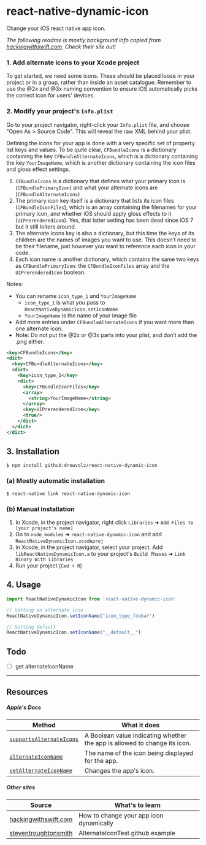 # react-native-dynamic-icon

Change your iOS react native app icon.

_The following readme is mostly background info copied from [hackingwithswift.com](https://www.hackingwithswift.com/example-code/uikit/how-to-change-your-app-icon-dynamically-with-setalternateiconname). Check their site out!_

### 1. Add alternate icons to your Xcode project

To get started, we need some icons. These should be placed loose in your project or in a group, rather than inside an asset catalogue. Remember to use the @2x and @3x naming convention to ensure iOS automatically picks the correct icon for users' devices.

### 2. Modify your project's `info.plist`

Go to your project navigator, right-click your `Info.plist` file, and choose "Open As > Source Code". This will reveal the raw XML behind your plist.

Defining the icons for your app is done with a very specific set of property list keys and values. To be quite clear, `CFBundleIcons` is a dictionary containing the key `CFBundleAlternateIcons`, which is a dictionary containing the key `YourImageName`, which is another dictionary containing the icon files and gloss effect settings.

1. `CFBundleIcons` is a dictionary that defines what your primary icon is (`CFBundlePrimaryIcon`) and what your alternate icons are (`CFBundleAlternateIcons`)
2. The primary icon key itself is a dictionary that lists its icon files (`CFBundleIconFiles`), which is an array containing the filenames for your primary icon, and whether iOS should apply gloss effects to it (`UIPrerenderedIcon`). Yes, that latter setting has been dead since iOS 7 but it still loiters around.
3. The alternate icons key is also a dictionary, but this time the keys of its children are the names of images you want to use. This doesn’t need to be their filename, just however you want to reference each icon in your code.
4. Each icon name is another dictionary, which contains the same two keys as `CFBundlePrimaryIcon`: the `CFBundleIconFiles` array and the `UIPrerenderedIcon` boolean.

Notes:
* You can rename `icon_type_1` and `YourImageName`
  - `icon_type_1` is what you pass to `ReactNativeDynamicIcon.setIconName`
  - `YourImageName` is the name of your image file
* Add more entries under `CFBundleAlternateIcons` if you want more than one alternate icon.
* Note: Do not put the @2x or @3x parts into your plist, and don’t add the .png either.

```xml
<key>CFBundleIcons</key>
<dict>
  <key>CFBundleAlternateIcons</key>
  <dict>
    <key>icon_type_1</key>
    <dict>
      <key>CFBundleIconFiles</key>
      <array>
        <string>YourImageName</string>
      </array>
      <key>UIPrerenderedIcon</key>
      <true/>
    </dict>
  </dict>
</dict>
```

## 3. Installation

`$ npm install github:drewvolz/react-native-dynamic-icon`
### (a) Mostly automatic installation
`$ react-native link react-native-dynamic-icon`
### (b) Manual installation
1. In Xcode, in the project navigator, right click `Libraries` ➜ `Add Files to [your project's name]`
2. Go to `node_modules` ➜ `react-native-dynamic-icon` and add `ReactNativeDynamicIcon.xcodeproj`
3. In Xcode, in the project navigator, select your project. Add `libReactNativeDynamicIcon.a` to your project's `Build Phases` ➜ `Link Binary With Libraries`
4. Run your project (`Cmd + R`)

## 4. Usage

```js
import ReactNativeDynamicIcon from 'react-native-dynamic-icon'

// Setting an alternate icon
ReactNativeDynamicIcon.setIconName("icon_type_foobar")

// Setting default
ReactNativeDynamicIcon.setIconName("__default__")
```

## Todo

* [ ] get alternateIconName

<hr>

## Resources

##### Apple's Docs

Method | What it does
---|---
[`supportsAlternateIcons`](https://developer.apple.com/documentation/uikit/uiapplication/2806815-supportsalternateicons?language=objc) | A Boolean value indicating whether the app is allowed to change its icon.
[`alternateIconName`](https://developer.apple.com/documentation/uikit/uiapplication/2806808-alternateiconname?language=objc) | The name of the icon being displayed for the app.
[`setAlternateIconName`](https://developer.apple.com/documentation/uikit/uiapplication/2806818-setalternateiconname?language=objc) | Changes the app's icon.

##### Other sites

Source | What's to learn
---|---
[hackingwithswift.com](https://www.hackingwithswift.com/example-code/uikit/how-to-change-your-app-icon-dynamically-with-setalternateiconname) |  How to change your app icon dynamically
[steventroughtonsmith](https://github.com/steventroughtonsmith/AlternateIconTest) | AlternateIconTest github example
